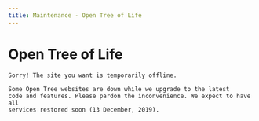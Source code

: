 ```yaml
---
title: Maintenance - Open Tree of Life
---
```

<link rel="stylesheet" href="{{ site.baseurl }}css/main.css" >

# Open Tree of Life


<div class="maintenance-notice">

    Sorry! The site you want is temporarily offline.

</div>

<div class="maintenance-details">

    Some Open Tree websites are down while we upgrade to the latest
    code and features. Please pardon the inconvenience. We expect to have all
    services restored soon (13 December, 2019).

</div>
